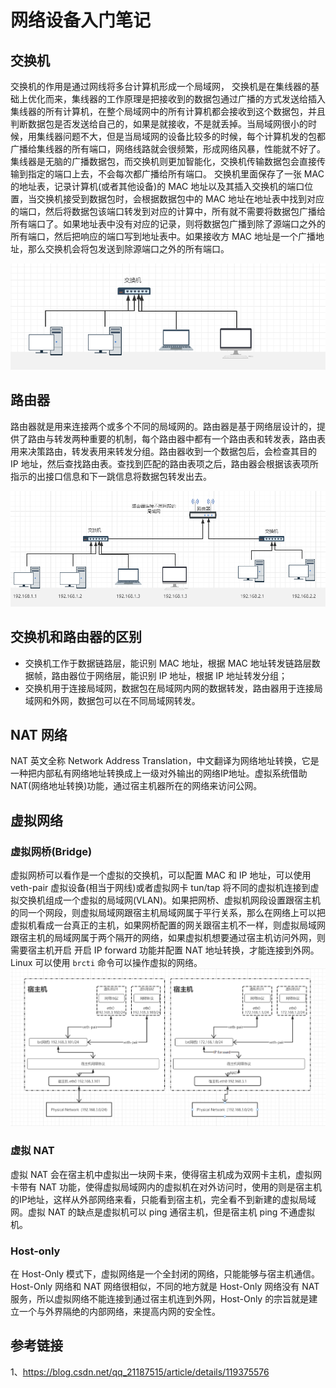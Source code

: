 # 网络设备入门笔记

## 交换机

交换机的作用是通过网线将多台计算机形成一个局域网， 交换机是在集线器的基础上优化而来，集线器的工作原理是把接收到的数据包通过广播的方式发送给插入集线器的所有计算机，在整个局域网中的所有计算机都会接收到这个数据包，并且判断数据包是否发送给自己的，如果是就接收，不是就丢掉。当局域网很小的时候，用集线器问题不大，但是当局域网的设备比较多的时候，每个计算机发的包都广播给集线器的所有端口，网络线路就会很频繁，形成网络风暴，性能就不好了。集线器是无脑的广播数据包，而交换机则更加智能化，交换机传输数据包会直接传输到指定的端口上去，不会每次都广播给所有端口。
交换机里面保存了一张 MAC 的地址表，记录计算机(或者其他设备)的 MAC 地址以及其插入交换机的端口位置，当交换机接受到数据包时，会根据数据包中的 MAC 地址在地址表中找到对应的端口，然后将数据包该端口转发到对应的计算中，所有就不需要将数据包广播给所有端口了。如果地址表中没有对应的记录，则将数据包广播到除了源端口之外的所有端口，然后把响应的端口写到地址表中。如果接收方 MAC 地址是一个广播地址，那么交换机会将包发送到除源端口之外的所有端口。

![网络-交换机](../images/网络-交换机.png)

## 路由器

路由器就是用来连接两个或多个不同的局域网的。路由器是基于网络层设计的，提供了路由与转发两种重要的机制，每个路由器中都有一个路由表和转发表，路由表用来决策路由，转发表用来转发分组。路由器收到一个数据包后，会检查其目的 IP 地址，然后查找路由表。查找到匹配的路由表项之后，路由器会根据该表项所指示的出接口信息和下一跳信息将数据包转发出去。


![网络-路由器](../images/网络-路由器.png)

## 交换机和路由器的区别

* 交换机工作于数据链路层，能识别 MAC 地址，根据 MAC 地址转发链路层数据帧，路由器位于网络层，能识别 IP 地址，根据 IP 地址转发分组；
* 交换机用于连接局域网，数据包在局域网内网的数据转发，路由器用于连接局域网和外网，数据包可以在不同局域网转发。

## NAT 网络

NAT 英文全称 Network Address Translation，中文翻译为网络地址转换，它是一种把内部私有网络地址转换成上一级对外输出的网络IP地址。虚拟系统借助 NAT(网络地址转换)功能，通过宿主机器所在的网络来访问公网。

## 虚拟网络

### 虚拟网桥(Bridge)

虚拟网桥可以看作是一个虚拟的交换机，可以配置 MAC 和 IP 地址，可以使用 veth-pair 虚拟设备(相当于网线)或者虚拟网卡 tun/tap 将不同的虚拟机连接到虚拟交换机组成一个虚拟的局域网(VLAN)。如果把网桥、虚拟机网段设置跟宿主机的同一个网段，则虚拟局域网跟宿主机局域网属于平行关系，那么在网络上可以把虚拟机看成一台真正的主机，如果网桥配置的网关跟宿主机不一样，则虚拟局域网跟宿主机的局域网属于两个隔开的网络，如果虚拟机想要通过宿主机访问外网，则需要宿主机开启 开启 IP forward 功能并配置 NAT 地址转换，才能连接到外网。Linux 可以使用 `brcti` 命令可以操作虚拟的网络。
![虚拟网桥](../images/虚拟网桥.png)

### 虚拟 NAT 
虚拟 NAT 会在宿主机中虚拟出一块网卡来，使得宿主机成为双网卡主机，虚拟网卡带有 NAT 功能，使得虚拟局域网内的虚拟机在对外访问时，使用的则是宿主机的IP地址，这样从外部网络来看，只能看到宿主机，完全看不到新建的虚拟局域网。虚拟 NAT 的缺点是虚拟机可以 ping 通宿主机，但是宿主机 ping 不通虚拟机。

### Host-only
在 Host-Only 模式下，虚拟网络是一个全封闭的网络，只能能够与宿主机通信。 Host-Only 网络和 NAT 网络很相似，不同的地方就是 Host-Only 网络没有 NAT 服务，所以虚拟网络不能连接到通过宿主机连到外网，Host-Only 的宗旨就是建立一个与外界隔绝的内部网络，来提高内网的安全性。


## 参考链接
1、https://blog.csdn.net/qq_21187515/article/details/119375576